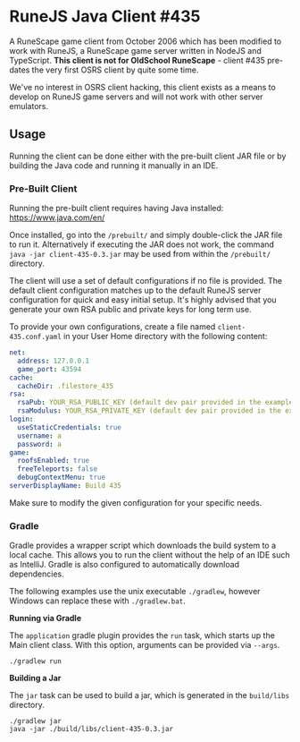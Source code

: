 # RuneJS Java Client #435

A RuneScape game client from October 2006 which has been modified to work with RuneJS, a RuneScape game server written in NodeJS and TypeScript. **This client is not for OldSchool RuneScape** - client #435 pre-dates the very first OSRS client by quite some time. 

We've no interest in OSRS client hacking, this client exists as a means to develop on RuneJS game servers and will not work with other server emulators.

## Usage

Running the client can be done either with the pre-built client JAR file or by building the Java code and running it manually in an IDE.

### Pre-Built Client

Running the pre-built client requires having Java installed: https://www.java.com/en/

Once installed, go into the `/prebuilt/` and simply double-click the JAR file to run it. Alternatively if executing the JAR does not work, the command `java -jar client-435-0.3.jar` may be used from within the `/prebuilt/` directory.

The client will use a set of default configurations if no file is provided. The default client configuration matches up to the default RuneJS server configuration for quick and easy initial setup. It's highly advised that you generate your own RSA public and private keys for long term use.

To provide your own configurations, create a file named `client-435.conf.yaml` in your User Home directory with the following content:

```yaml
net:
  address: 127.0.0.1
  game_port: 43594
cache:
  cacheDir: .filestore_435
rsa:
  rsaPub: YOUR_RSA_PUBLIC_KEY (default dev pair provided in the example file)
  rsaModulus: YOUR_RSA_PRIVATE_KEY (default dev pair provided in the example file)
login:
  useStaticCredentials: true
  username: a
  password: a
game:
  roofsEnabled: true
  freeTeleports: false
  debugContextMenu: true
serverDisplayName: Build 435
```

Make sure to modify the given configuration for your specific needs.

### Gradle

Gradle provides a wrapper script which downloads the build system to a local cache. This allows you to run the client
without the help of an IDE such as IntelliJ. Gradle is also configured to automatically download dependencies.

The following examples use the unix executable `./gradlew`, however Windows can replace these with `./gradlew.bat`.

**Running via Gradle**

The `application` gradle plugin provides the `run` task, which starts up the Main client class. With this option,
arguments can be provided via `--args`.

```
./gradlew run
```

**Building a Jar**

The `jar` task can be used to build a jar, which is generated in the `build/libs` directory.

```
./gradlew jar
java -jar ./build/libs/client-435-0.3.jar
```
